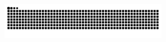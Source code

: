 <!--   grid-snake -->
![](https://github.com/BEPb/BEPb/blob/output/github-contribution-grid-snake.svg)


